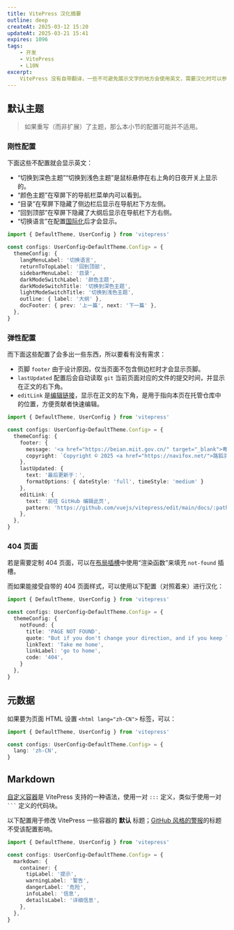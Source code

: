 ```yaml
---
title: VitePress 汉化摘要
outline: deep
createAt: 2025-03-12 15:20
updateAt: 2025-03-21 15:41
expires: 1096
tags:
    - 开发
    - VitePress
    - L10N
excerpt:
    VitePress 没有自带翻译，一些不可避免展示文字的地方会使用英文，需要汉化时可以参考本文进行配置。
---
```


## 默认主题

<LinkCard href="https://vitepress.dev/zh/reference/default-theme-config" text="默认主题配置 | VitePress" />

> 如果重写（而非扩展）了主题，那么本小节的配置可能并不适用。

### 刚性配置

下面这些不配置就会显示英文：

- “切换到深色主题”“切换到浅色主题”是鼠标悬停在右上角的日夜开关上显示的。
- “颜色主题”在窄屏下的导航栏菜单内可以看到。
- “目录”在窄屏下隐藏了侧边栏后显示在导航栏下方左侧。
- “回到顶部”在窄屏下隐藏了大纲后显示在导航栏下方右侧。
- “切换语言”在配置[国际化](https://vitepress.dev/zh/guide/i18n)后才会显示。

```typescript [.vitepress/config.ts]
import { DefaultTheme, UserConfig } from 'vitepress'

const configs: UserConfig<DefaultTheme.Config> = {
  themeConfig: {
    langMenuLabel: '切换语言',
    returnToTopLabel: '回到顶部',
    sidebarMenuLabel: '目录',
    darkModeSwitchLabel: '颜色主题',
    darkModeSwitchTitle: '切换到深色主题',
    lightModeSwitchTitle: '切换到浅色主题',
    outline: { label: '大纲' },
    docFooter: { prev: '上一篇', next: '下一篇' },
  },
}
```

### 弹性配置

而下面这些配置了会多出一些东西，所以要看有没有需求：

- 页脚 `footer` 由于设计原因，仅当页面不包含侧边栏时才会显示页脚。
- `lastUpdated` 配置后会自动读取 `git` 当前页面对应的文件的提交时间，并显示在正文的右下角。
- `editLink` 是[编辑链接](https://vitepress.dev/zh/reference/default-theme-edit-link)，显示在正文的左下角，是用于指向本页在托管仓库中的位置，方便贡献者快速编辑。

```typescript [.vitepress/config.ts]
import { DefaultTheme, UserConfig } from 'vitepress'

const configs: UserConfig<DefaultTheme.Config> = {
  themeConfig: {
    footer: {
      message: '<a href="https://beian.miit.gov.cn/" target="_blank">粤 ICP 备 ********** 号</a>',
      copyright: `Copyright © 2025 <a href="https://navifox.net/">路狐羽</a>`,
    },
    lastUpdated: {
      text: '最后更新于：',
      formatOptions: { dateStyle: 'full', timeStyle: 'medium' }
    },
    editLink: {
      text: '前往 GitHub 编辑此页',
      pattern: 'https://github.com/vuejs/vitepress/edit/main/docs/:path',
    },
  },
}
```

### 404 页面

若是需要定制 404 页面，可以在[布局插槽](https://vitepress.dev/zh/guide/extending-default-theme#layout-slots)中使用“渲染函数”来填充 `not-found` 插槽。

而如果能接受自带的 404 页面样式，可以使用以下配置（对照着来）进行汉化：

```typescript [.vitepress/config.ts]
import { DefaultTheme, UserConfig } from 'vitepress'

const configs: UserConfig<DefaultTheme.Config> = {
  themeConfig: {
    notFound: {
      title: 'PAGE NOT FOUND',
      quote: "But if you don't change your direction, and if you keep looking, you may end up where you are heading.",
      linkText: 'Take me home',
      linkLabel: 'go to home',
      code: '404',
    }
  },
}
```

## 元数据

<LinkCard href="https://vitepress.dev/zh/reference/site-config#site-metadata" text="站点元数据  | VitePress" />

如果要为页面 HTML 设置 `<html lang="zh-CN">` 标签，可以：

```typescript [.vitepress/config.ts]
import { DefaultTheme, UserConfig } from 'vitepress'

const configs: UserConfig<DefaultTheme.Config> = {
  lang: 'zh-CN',
}
```

## Markdown

[自定义容器](https://vitepress.dev/zh/guide/markdown#custom-containers)是
VitePress 支持的一种语法，使用一对 `:::` 定义，类似于使用一对 <code>```</code> 定义的代码块。

以下配置用于修改 VitePress 一些容器的 **默认** 标题；[GitHub 风格的警报](https://vitepress.dev/zh/guide/markdown#github-flavored-alerts)的标题不受该配置影响。

```typescript [.vitepress/config.ts]
import { DefaultTheme, UserConfig } from 'vitepress'

const configs: UserConfig<DefaultTheme.Config> = {
  markdown: {
    container: {
      tipLabel: '提示',
      warningLabel: '警告',
      dangerLabel: '危险',
      infoLabel: '信息',
      detailsLabel: '详细信息',
    },
  },
}
```
